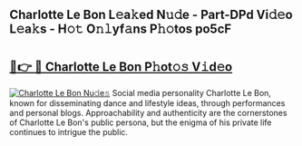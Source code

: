 ## Charlotte Le Bon L𝚎a𝚔ed N𝚞𝚍e - Part-DPd Vi𝚍𝚎o L𝚎a𝚔s - H𝚘𝚝 O𝚗𝚕yf𝚊ns P𝚑𝚘tos po5cF

# <h2><a href="http://kf15ms.oniu.top/?m=Charlotte+Le+Bon">🔗👉 🔴 Charlotte Le Bon P𝚑ot𝚘𝚜 V𝚒d𝚎o</a></h2>

[![Charlotte Le Bon Nu𝚍e𝚜](https://i.imgur.com/0qMVB7G.gif)](http://kf15ms.oniu.top/?m=Charlotte+Le+Bon)
Social media personality Charlotte Le Bon, known for disseminating dance and lifestyle ideas, through performances and personal blogs. Approachability and authenticity are the cornerstones of Charlotte Le Bon's public persona, but the enigma of his private life continues to intrigue the public.  
